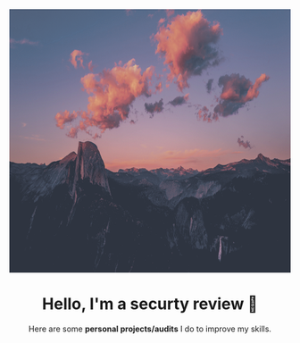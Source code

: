 <div>
  <img align="center" height="472" width="100%" src="assets/mountains.png" />
  <h1 align="center">
    Hello, I'm a securty review 
  </h1>
  <p align="center">
    Here are some <strong>personal projects/audits</strong> I do to improve my skills.
  </p>
</div>

